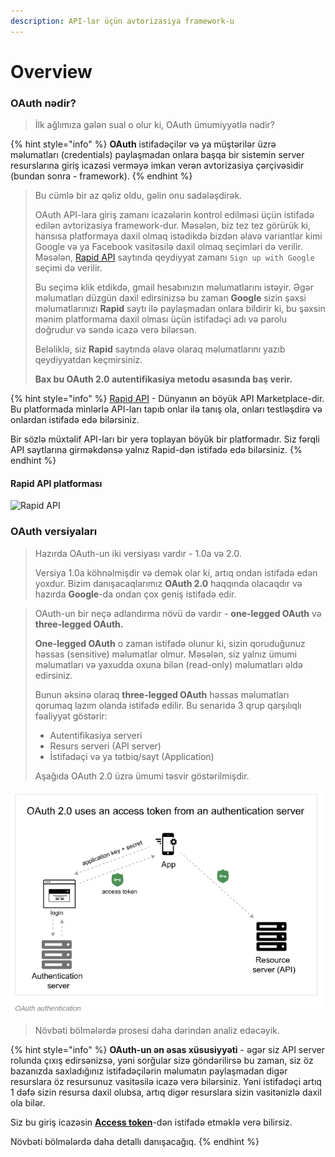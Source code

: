 ```yaml
---
description: API-lar üçün avtorizasiya framework-u
---
```


# Overview

### OAuth nədir?

> İlk ağlımıza gələn sual o olur ki, OAuth ümumiyyətlə nədir?

{% hint style="info" %}
**OAuth** istifadəçilər və ya müştərilər üzrə məlumatları (credentials) paylaşmadan onlara başqa bir sistemin server resurslarına giriş icazəsi verməyə imkan verən avtorizasiya çərçivəsidir (bundan sonra - framework).&#x20;
{% endhint %}

> Bu cümlə bir az qəliz oldu, gəlin onu sadələşdirək.
>
> OAuth API-lara giriş zamanı icazələrin kontrol edilməsi üçün istifadə edilən avtorizasiya framework-dur. Məsələn, biz tez tez görürük ki, hansısa platformaya daxil olmaq istədikdə bizdən əlavə variantlar kimi Google və ya Facebook vasitəsilə daxil olmaq seçimləri də verilir. Məsələn, [Rapid API](https://rapidapi.com/) saytında qeydiyyat zamanı `Sign up with Google` seçimi də verilir.&#x20;
>
> Bu seçimə klik etdikdə, gmail hesabınızın məlumatlarını istəyir. Əgər məlumatları düzgün daxil edirsinizsə bu zaman **Google** sizin şəxsi məlumatlarınızı **Rapid** saytı ilə paylaşmadan onlara bildirir ki, bu şəxsin mənim platformama daxil olması üçün istifadəçi adı və parolu doğrudur və səndə icazə verə bilərsən.&#x20;
>
> Beləliklə, siz **Rapid** saytında əlavə olaraq məlumatlarını yazıb qeydiyyatdan keçmirsiniz.
>
> **Bax bu OAuth 2.0 autentifikasiya metodu əsasında baş verir.**&#x20;

{% hint style="info" %}
[Rapid API](https://rapidapi.com/) - Dünyanın ən böyük API Marketplace-dir. Bu platformada minlərlə API-ları tapıb onlar ilə tanış ola, onları testləşdirə və onlardan istifadə edə bilərsiniz.&#x20;

Bir sözlə müxtəlif API-ları bir yerə toplayan böyük bir platformadır. Siz fərqli API saytlarına girməkdənsə yalnız Rapid-dən istifadə edə bilərsiniz.
{% endhint %}

#### Rapid API platforması

![Rapid API](../.gitbook/assets/vk\_swiftshader\_icd.json.png)

### OAuth versiyaları

> Hazırda OAuth-un iki versiyası vardır - 1.0a və 2.0.
>
> Versiya 1.0a köhnəlmişdir və demək olar ki, artıq ondan istifadə edən yoxdur. Bizim danışacaqlarımız **OAuth 2.0** haqqında olacaqdır və hazırda **Google**-da ondan çox geniş istifadə edir.

> OAuth-un bir neçə adlandırma növü də vardır - **one-legged OAuth** və **three-legged OAuth.**&#x20;
>
> **One-legged OAuth** o zaman istifadə olunur ki, sizin qoruduğunuz həssas (sensitive) məlumatlar olmur. Məsələn, siz yalnız ümumi məlumatları və yaxudda oxuna bilən (read-only) məlumatları əldə edirsiniz.
>
> Bunun əksinə olaraq **three-legged OAuth** həssas məlumatları qorumaq lazım olanda istifadə edilir. Bu senaridə 3 qrup qarşılıqlı fəaliyyət göstərir:
>
> * Autentifikasiya serveri
> * Resurs serveri (API server)
> * İstifadəçi və ya tətbiq/sayt (Application)
>
> Aşağıda OAuth 2.0 üzrə ümumi təsvir göstərilmişdir.

![](<../.gitbook/assets/OAuth authentication.png>)

> Növbəti bölmələrdə prosesi daha dərindən analiz edəcəyik.

{% hint style="info" %}
**OAuth-un ən əsas xüsusiyyəti** - əgər siz API server rolunda çıxış edirsənizsə, yəni sorğular sizə göndərilirsə bu zaman, siz öz bazanızda saxladığınız istifadəçilərin məlumatın paylaşmadan digər resurslara öz resursunuz vasitəsilə icazə verə bilərsiniz. Yəni istifadəçi artıq 1 dəfə sizin resursa daxil olubsa, artıq digər resurslara sizin vasitənizlə daxil ola bilər.&#x20;

Siz bu giriş icazəsin [**Access token**](access-refresh-token.md)-dən istifadə etməklə verə bilirsiz.

Növbəti bölmələrdə daha detallı danışacağıq.
{% endhint %}

